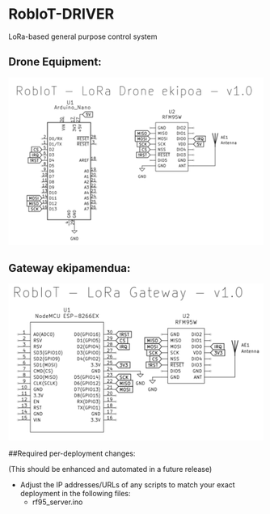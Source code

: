 # RobIoT-DRIVER
LoRa-based general purpose control system

## Drone Equipment:

![Arduino Nano and RF95W module interconnection example](https://github.com/Urpekari/RobIoT-DRIVER/blob/main/media/LoRa-Drone-Schematic.png?raw=true)

## Gateway ekipamendua:

![ESP8266 NodeMCU and RF95W module interconnection example](https://github.com/Urpekari/RobIoT-DRIVER/blob/main/media/LoRa-GW_Schematic.png?raw=true)

##Required per-deployment changes:

(This should be enhanced and automated in a future release)
- Adjust the IP addresses/URLs of any scripts to match your exact deployment in the following files:
  - rf95_server.ino
